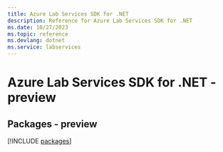 ```yaml
---
title: Azure Lab Services SDK for .NET
description: Reference for Azure Lab Services SDK for .NET
ms.date: 10/27/2023
ms.topic: reference
ms.devlang: dotnet
ms.service: labservices
---
```

# Azure Lab Services SDK for .NET - preview
## Packages - preview
[!INCLUDE [packages](lab-services-index.md)]